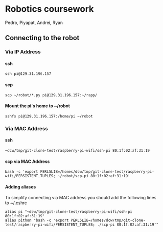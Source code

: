 # Robotics coursework

Pedro, Piyapat, Andrei, Ryan

## Connecting to the robot

### Via IP Address

#### ssh

```
ssh pi@129.31.196.157
```

#### scp

```
scp ~/robot/*.py pi@129.31.196.157:~/rapp/
```

#### Mount the pi's home to ~/robot 

```
sshfs pi@129.31.196.157:/home/pi ~/robot
```

### Via MAC Address

#### ssh

```
~dcw/tmp/git-clone-test/raspberry-pi-wifi/ssh-pi 80:1f:02:af:31:19
```

#### scp via MAC Address

```
bash -c 'export PERL5LIB=/homes/dcw/tmp/git-clone-test/raspberry-pi-wifi/PERSISTENT_TUPLES; ~/robot/scp-pi 80:1f:02:af:31:19'
```

#### Adding aliases

To simplify connecting via MAC address you should add the following lines to ~/.cshrc

```
alias pi "~dcw/tmp/git-clone-test/raspberry-pi-wifi/ssh-pi 80:1f:02:af:31:19"
alias pithon "bash -c 'export PERL5LIB=/homes/dcw/tmp/git-clone-test/raspberry-pi-wifi/PERSISTENT_TUPLES; ./scp-pi 80:1f:02:af:31:19'"
```

